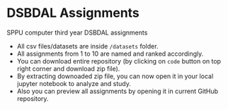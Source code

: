 # DSBDAL Assignments
SPPU computer third year DSBDAL assignments

- All csv files/datasets are inside `/datasets` folder.
- All assignments from 1 to 10 are named and ranked accordingly.
- You can download entire repository (by clicking on `code` button on top right corner and download zip file).
- By extracting downoaded zip file, you can now open it in your local jupyter notebook to analyze and study.
- Also you can preview all assignments by opening it in current GitHub repository.
